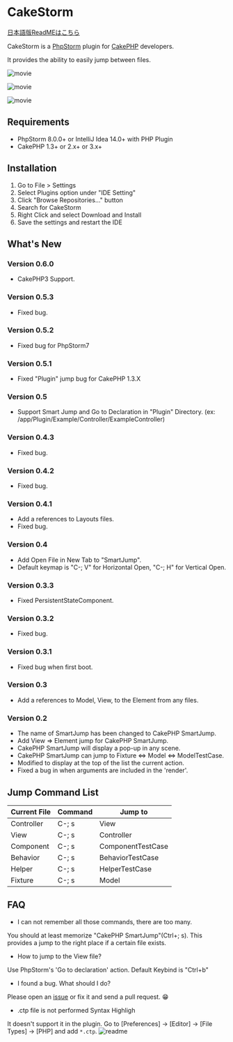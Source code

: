 # CakeStorm
[日本語版ReadMEはこちら](https://github.com/nanapi/cake-storm/blob/master/README_ja.md)

CakeStorm is a [PhpStorm](http://www.jetbrains.com/phpstorm/) plugin for [CakePHP](http://wwww.cakephp.org) developers.

It provides the ability to easily jump between files.

![movie](https://github.com/nanapi/cake-storm/raw/master/images/presentation1.gif)

![movie](https://github.com/nanapi/cake-storm/raw/master/images/presentation2.gif)

![movie](https://github.com/nanapi/cake-storm/raw/master/images/presentation3.gif)

## Requirements
- PhpStorm 8.0.0+ or IntelliJ Idea 14.0+ with PHP Plugin
- CakePHP 1.3+ or 2.x+ or 3.x+

## Installation
1. Go to File > Settings
2. Select Plugins option under "IDE Setting"
3. Click "Browse Repositories..." button
4. Search for CakeStorm
5. Right Click and select Download and Install
6. Save the settings and restart the IDE

## What's New
### Version 0.6.0
- CakePHP3 Support.

### Version 0.5.3
- Fixed bug.

### Version 0.5.2
- Fixed bug for PhpStorm7

### Version 0.5.1
- Fixed "Plugin" jump bug for CakePHP 1.3.X

### Version 0.5
- Support Smart Jump and Go to Declaration in "Plugin" Directory. (ex: /app/Plugin/Example/Controller/ExampleController)

### Version 0.4.3
- Fixed bug.

### Version 0.4.2
- Fixed bug.

### Version 0.4.1
- Add a references to Layouts files.
- Fixed bug.

### Version 0.4
- Add Open File in New Tab to "SmartJump".
- Default keymap is "C-; V" for Horizontal Open, "C-; H" for Vertical Open.

### Version 0.3.3
- Fixed PersistentStateComponent.

### Version 0.3.2
- Fixed bug.

### Version 0.3.1
- Fixed bug when first boot.

### Version 0.3
- Add a references to Model, View, to the Element from any files.

### Version 0.2
- The name of SmartJump has been changed to CakePHP SmartJump.
- Add View => Element jump for CakePHP SmartJump.
- CakePHP SmartJump will display a pop-up in any scene.
- CakePHP SmartJump can jump to Fixture <=> Model <=> ModelTestCase.
- Modified to display at the top of the list the current action.
- Fixed a bug in when arguments are included in the 'render'.

## Jump Command List
| Current File | Command | Jump to |
| --- | --- | --- |
| Controller|C-; s| View |
| View |C-; s| Controller |
| Component |C-; s| ComponentTestCase |
| Behavior |C-; s| BehaviorTestCase |
| Helper |C-; s| HelperTestCase |
| Fixture |C-; s | Model |

## FAQ
- I can not remember all those commands, there are too many.

You should at least memorize "CakePHP SmartJump"(Ctrl+; s).
This provides a jump to the right place if a certain file exists.

- How to jump to the View file?

Use PhpStorm's 'Go to declaration' action.
Default Keybind is "Ctrl+b"

- I found a bug. What should I do?

Please open an [issue](https://github.com/nanapi/cake-storm/issues) or fix it and send a pull request. :grin:

- .ctp file is not performed Syntax Highligh

It doesn't support it in the plugin.
Go to  [Preferences] -> [Editor] -> [File Types] -> [PHP]  and add `*.ctp`.
![readme](https://raw.githubusercontent.com/vexus2/CakeStorm/master/images/readme1.png)

